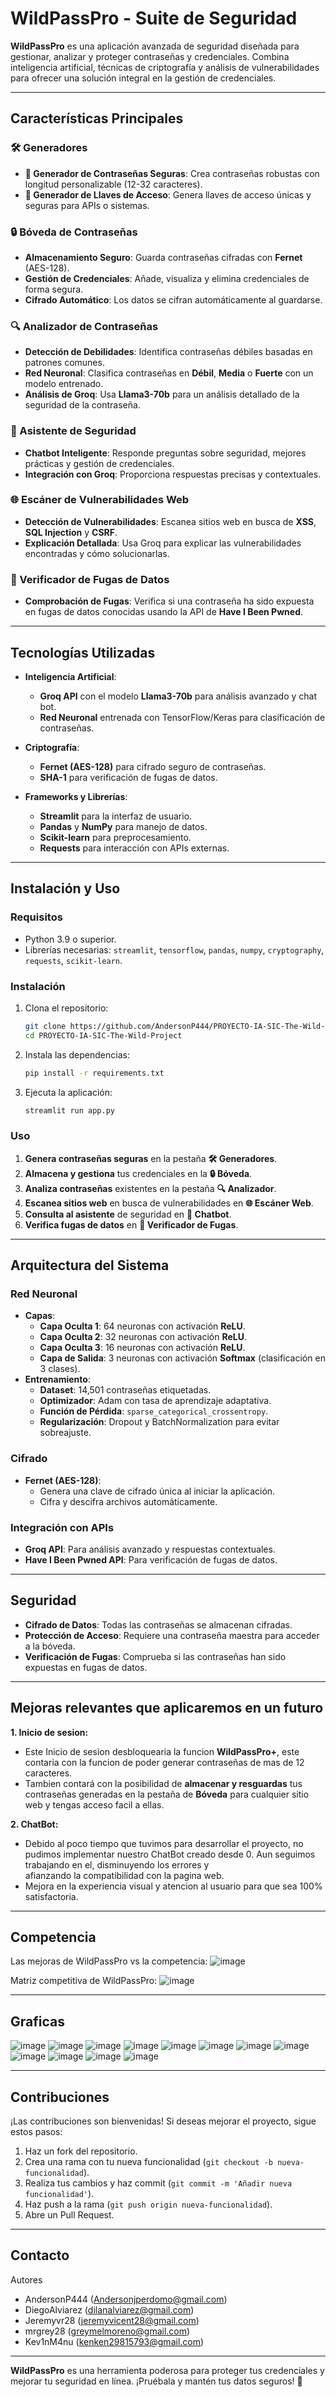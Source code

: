 # **WildPassPro - Suite de Seguridad**

**WildPassPro** es una aplicación avanzada de seguridad diseñada para gestionar, analizar y proteger contraseñas y credenciales. Combina inteligencia artificial, técnicas de criptografía y análisis de vulnerabilidades para ofrecer una solución integral en la gestión de credenciales.

---

## **Características Principales**

### **🛠️ Generadores**
- **🔑 Generador de Contraseñas Seguras**: Crea contraseñas robustas con longitud personalizable (12-32 caracteres).
- **🔑 Generador de Llaves de Acceso**: Genera llaves de acceso únicas y seguras para APIs o sistemas.

### **🔒 Bóveda de Contraseñas**
- **Almacenamiento Seguro**: Guarda contraseñas cifradas con **Fernet** (AES-128).
- **Gestión de Credenciales**: Añade, visualiza y elimina credenciales de forma segura.
- **Cifrado Automático**: Los datos se cifran automáticamente al guardarse.

### **🔍 Analizador de Contraseñas**
- **Detección de Debilidades**: Identifica contraseñas débiles basadas en patrones comunes.
- **Red Neuronal**: Clasifica contraseñas en **Débil**, **Media** o **Fuerte** con un modelo entrenado.
- **Análisis de Groq**: Usa **Llama3-70b** para un análisis detallado de la seguridad de la contraseña.

### **💬 Asistente de Seguridad**
- **Chatbot Inteligente**: Responde preguntas sobre seguridad, mejores prácticas y gestión de credenciales.
- **Integración con Groq**: Proporciona respuestas precisas y contextuales.

### **🌐 Escáner de Vulnerabilidades Web**
- **Detección de Vulnerabilidades**: Escanea sitios web en busca de **XSS**, **SQL Injection** y **CSRF**.
- **Explicación Detallada**: Usa Groq para explicar las vulnerabilidades encontradas y cómo solucionarlas.

### **🔐 Verificador de Fugas de Datos**
- **Comprobación de Fugas**: Verifica si una contraseña ha sido expuesta en fugas de datos conocidas usando la API de **Have I Been Pwned**.

---

## **Tecnologías Utilizadas**

- **Inteligencia Artificial**:
  - **Groq API** con el modelo **Llama3-70b** para análisis avanzado y chat bot.
  - **Red Neuronal** entrenada con TensorFlow/Keras para clasificación de contraseñas.
  
- **Criptografía**:
  - **Fernet (AES-128)** para cifrado seguro de contraseñas.
  - **SHA-1** para verificación de fugas de datos.

- **Frameworks y Librerías**:
  - **Streamlit** para la interfaz de usuario.
  - **Pandas** y **NumPy** para manejo de datos.
  - **Scikit-learn** para preprocesamiento.
  - **Requests** para interacción con APIs externas.

---

## **Instalación y Uso**

### **Requisitos**
- Python 3.9 o superior.
- Librerías necesarias: `streamlit`, `tensorflow`, `pandas`, `numpy`, `cryptography`, `requests`, `scikit-learn`.

### **Instalación**
1. Clona el repositorio:
   ```bash
   git clone https://github.com/AndersonP444/PROYECTO-IA-SIC-The-Wild-Project.git
   cd PROYECTO-IA-SIC-The-Wild-Project
   ```
2. Instala las dependencias:
   ```bash
   pip install -r requirements.txt
   ```
3. Ejecuta la aplicación:
   ```bash
   streamlit run app.py
   ```

### **Uso**
1. **Genera contraseñas seguras** en la pestaña **🛠️ Generadores**.
2. **Almacena y gestiona** tus credenciales en la **🔒 Bóveda**.
3. **Analiza contraseñas** existentes en la pestaña **🔍 Analizador**.
4. **Escanea sitios web** en busca de vulnerabilidades en **🌐 Escáner Web**.
5. **Consulta al asistente** de seguridad en **💬 Chatbot**.
6. **Verifica fugas de datos** en **🔐 Verificador de Fugas**.

---

## **Arquitectura del Sistema**

### **Red Neuronal**
- **Capas**:
  - **Capa Oculta 1**: 64 neuronas con activación **ReLU**.
  - **Capa Oculta 2**: 32 neuronas con activación **ReLU**.
  - **Capa Oculta 3**: 16 neuronas con activación **ReLU**.
  - **Capa de Salida**: 3 neuronas con activación **Softmax** (clasificación en 3 clases).
- **Entrenamiento**:
  - **Dataset**: 14,501 contraseñas etiquetadas.
  - **Optimizador**: Adam con tasa de aprendizaje adaptativa.
  - **Función de Pérdida**: `sparse_categorical_crossentropy`.
  - **Regularización**: Dropout y BatchNormalization para evitar sobreajuste.

### **Cifrado**
- **Fernet (AES-128)**:
  - Genera una clave de cifrado única al iniciar la aplicación.
  - Cifra y descifra archivos automáticamente.

### **Integración con APIs**
- **Groq API**: Para análisis avanzado y respuestas contextuales.
- **Have I Been Pwned API**: Para verificación de fugas de datos.

---

## **Seguridad**
- **Cifrado de Datos**: Todas las contraseñas se almacenan cifradas.
- **Protección de Acceso**: Requiere una contraseña maestra para acceder a la bóveda.
- **Verificación de Fugas**: Comprueba si las contraseñas han sido expuestas en fugas de datos.

---

## **Mejoras relevantes que aplicaremos en un futuro**
**1. Inicio de sesion:**
   - Este Inicio de sesion desbloquearia la funcion **WildPassPro+**, este contaria con la funcion de poder generar contraseñas de mas de 12 caracteres.
   - Tambien contará con la posibilidad de **almacenar y resguardas** tus contraseñas generadas en la pestaña de **Bóveda** para cualquier sitio web y tengas acceso facil a ellas.

**2. ChatBot:**
   - Debido al poco tiempo que tuvimos para desarrollar el proyecto, no pudimos implementar nuestro ChatBot creado desde 0. Aun seguimos trabajando en el, disminuyendo los errores y     
     afianzando la compatibilidad con la pagina web.
   - Mejora en la experiencia visual y atencion al usuario para que sea 100% satisfactoria.
     
---

## **Competencia**
Las mejoras de WildPassPro vs la competencia:
![image](https://github.com/user-attachments/assets/30e3cc31-d06c-4cc3-ac0a-b612e48c5d22)

Matriz competitiva de WildPassPro:
![image](https://github.com/user-attachments/assets/65a45f8c-5d8c-43d4-a6b0-092fb6b22d6c)

---

## **Graficas**
![image](https://github.com/user-attachments/assets/724f57d2-8b8e-40ad-b26f-fc1a571f562e)
![image](https://github.com/user-attachments/assets/e399d5a4-1449-4b43-8455-218c67e67961)
![image](https://github.com/user-attachments/assets/99d55c90-c5d8-4b2e-960d-c9f479dea4c9)
![image](https://github.com/user-attachments/assets/cdcfc2cb-a989-49da-afa6-20a3bde1ad37)
![image](https://github.com/user-attachments/assets/361edd0c-3865-490b-8405-04b0b3cccb0c)
![image](https://github.com/user-attachments/assets/1af7fc57-e302-4b54-9b0c-7f74debf763d)
![image](https://github.com/user-attachments/assets/d7736a4c-c143-4e06-bc37-c71720c505bb)
![image](https://github.com/user-attachments/assets/b89f8f5b-20b1-4c53-ae44-40a0978a8d63)
![image](https://github.com/user-attachments/assets/be1c3ed6-435a-4ec8-9227-400585e51513)
![image](https://github.com/user-attachments/assets/14659804-3b39-48f5-b64c-b09205ae1885)
![image](https://github.com/user-attachments/assets/c4d62e50-2549-4926-bf16-af9f5237f7a1)
![image](https://github.com/user-attachments/assets/30197a83-fa0a-45bb-ab0d-22233575b0d2)

---

## **Contribuciones**
¡Las contribuciones son bienvenidas! Si deseas mejorar el proyecto, sigue estos pasos:
1. Haz un fork del repositorio.
2. Crea una rama con tu nueva funcionalidad (`git checkout -b nueva-funcionalidad`).
3. Realiza tus cambios y haz commit (`git commit -m 'Añadir nueva funcionalidad'`).
4. Haz push a la rama (`git push origin nueva-funcionalidad`).
5. Abre un Pull Request.

---

## **Contacto**
Autores
- AndersonP444 (Andersonjperdomo@gmail.com)
- DiegoAlviarez (dilanalviarez@gmail.com)
- Jeremyvr28 (jeremyvicent28@gmail.com)
- mrgrey28 (greymelmoreno@gmail.com)
- Kev1nM4nu (kenken29815793@gmail.com)


---

**WildPassPro** es una herramienta poderosa para proteger tus credenciales y mejorar tu seguridad en línea. ¡Pruébala y mantén tus datos seguros! 🔐
